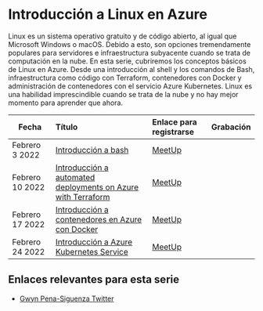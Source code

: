 # Introducción a Linux en Azure

Linux es un sistema operativo gratuito y de código abierto, al igual que Microsoft Windows o macOS. Debido a esto, son opciones tremendamente populares para servidores e infraestructura subyacente cuando se trata de computación en la nube. En esta serie, cubriremos los conceptos básicos de Linux en Azure. Desde una introducción al shell y los comandos de Bash, infraestructura como código con Terraform, contenedores con Docker y administración de contenedores con el servicio Azure Kubernetes. Linux es una habilidad imprescindible cuando se trata de la nube y no hay mejor momento para aprender que ahora.


 Fecha | Título |  Enlace para registrarse | Grabación
---       | :---   | :--- | :---
Febrero 3 2022 |[Introducción a bash](intro-a-bash/README.md)                     |  [MeetUp](https://www.meetup.com/Microsoft-Reactor-New-York/events/283249272/)      | 
Febrero 10 2022 |[Introducción a automated deployments on Azure with Terraform](intro-a-terraform/README.md)   | [MeetUp](https://www.meetup.com/Microsoft-Reactor-New-York/events/283271436/)        |       
Febrero 17 2022 | [Introducción a contenedores en Azure con Docker](intro-a-docker/README.md)                 | [MeetUp](https://www.meetup.com/Microsoft-Reactor-New-York/events/283250322/)        |      
Febrero 24 2022 | [Introducción a Azure Kubernetes Service](intro-a-aks/README.md)                 | [MeetUp](https://www.meetup.com/Microsoft-Reactor-New-York/events/283250709/) |      
## Enlaces relevantes para esta serie

- [Gwyn Pena-Siguenza Twitter](https://twitter.com/madebygps)
